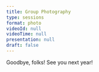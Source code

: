 ```yaml
---
title: Group Photography
type: sessions
format: photo
videoId: null
videoTime: null
presentation: null
draft: false
---
```

Goodbye, folks! See you next year!
